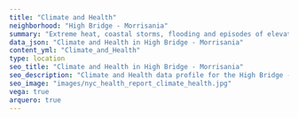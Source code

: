 ```yaml
---
title: "Climate and Health"
neighborhood: "High Bridge - Morrisania"
summary: "Extreme heat, coastal storms, flooding and episodes of elevated ozone are climate-related hazards that may increase with climate change and have important public health impacts in New York City. Extreme weather can cause power outages, which also threaten public health. This report provides neighborhood indicators of climate-related hazards, vulnerability and health impacts."
data_json: "Climate and Health in High Bridge - Morrisania"
content_yml: "Climate_and_Health"
type: location
seo_title: "Climate and Health in High Bridge - Morrisania"
seo_description: "Climate and Health data profile for the High Bridge - Morrisania neighborhood of NYC."
seo_image: "images/nyc_health_report_climate_health.jpg"
vega: true
arquero: true
---
```

